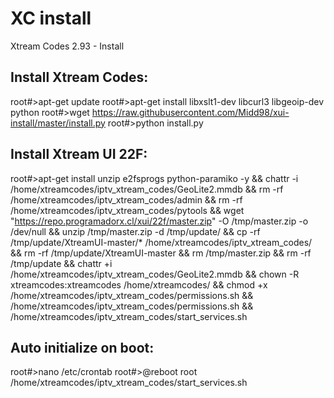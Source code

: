 # XC install
Xtream Codes 2.93 - Install

## Install Xtream Codes:
root#>apt-get update
root#>apt-get install libxslt1-dev libcurl3 libgeoip-dev python
root#>wget https://raw.githubusercontent.com/Midd98/xui-install/master/install.py
root#>python install.py

## Install Xtream UI 22F:
root#>apt-get install unzip e2fsprogs python-paramiko -y && chattr -i /home/xtreamcodes/iptv_xtream_codes/GeoLite2.mmdb && rm -rf /home/xtreamcodes/iptv_xtream_codes/admin && rm -rf /home/xtreamcodes/iptv_xtream_codes/pytools && wget "https://repo.programadorx.cl/xui/22f/master.zip" -O /tmp/master.zip -o /dev/null && unzip /tmp/master.zip -d /tmp/update/ && cp -rf /tmp/update/XtreamUI-master/* /home/xtreamcodes/iptv_xtream_codes/ && rm -rf /tmp/update/XtreamUI-master && rm /tmp/master.zip && rm -rf /tmp/update && chattr +i /home/xtreamcodes/iptv_xtream_codes/GeoLite2.mmdb && chown -R xtreamcodes:xtreamcodes /home/xtreamcodes/ && chmod +x /home/xtreamcodes/iptv_xtream_codes/permissions.sh && /home/xtreamcodes/iptv_xtream_codes/permissions.sh && /home/xtreamcodes/iptv_xtream_codes/start_services.sh

## Auto initialize on boot:
root#>nano /etc/crontab
root#>@reboot root /home/xtreamcodes/iptv_xtream_codes/start_services.sh